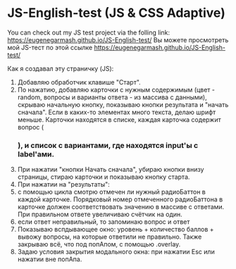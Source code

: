 # JS-English-test (JS & CSS Adaptive)

You can check out my JS test project via the folling link: https://eugenegarmash.github.io/JS-English-test/
Вы можете просмотреть мой JS-тест по этой ссылке https://eugenegarmash.github.io/JS-English-test/

Как я создавал эту страничку (JS):
1. Добавляю обработчик клавише "Старт".
2. По нажатию, добавляю карточки с нужным содержимым (цвет - random, вопросы и варианты ответа - из массива с данными), скрываю начальную кнопку, показываю кнопки результата и "начать сначала". Если в каких-то элементах много  текста, делаю шрифт меньше. Карточки находятся в списке, каждая карточка содержит вопрос (<h3>), и список с вариантами, где находятся input'ы с label'ами.
3. При нажатии "кнопки Начать сначала", убираю кнопки внизу страницы, стираю карточки и показываю кнопку старта.
4. При нажатии на "результаты":
  1. с помощью цикла смотрю отмечен ли нужный радиоБаттон в каждой карточке. Порядковый номер отмеченного радиоБаттона в карточке должен соответствовать значению в массиве с ответами. При правильном ответе увеличиваю счётчик на один.
  2. если ответ неправильный, то запоминаю вопрос и ответ
  3. Показываю вспдывающее окно: уровень + количество баллов + вывожу вопросы, на которые ответили не правильно. Также закрываю всё, что под попАпом, с помощью .overlay.
5. Задаю условия закрытия модального окна: при нажатии Esc или нажатии вне попАпа.


